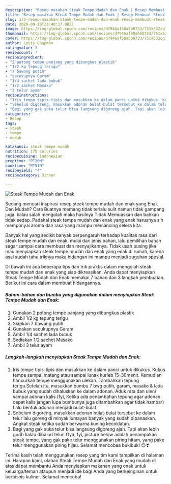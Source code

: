 ```yaml
---
description: "Resep masakan Steak Tempe Mudah dan Enak | Resep Membuat Steak Tempe Mudah dan Enak Yang Sempurna"
title: "Resep masakan Steak Tempe Mudah dan Enak | Resep Membuat Steak Tempe Mudah dan Enak Yang Sempurna"
slug: 173-resep-masakan-steak-tempe-mudah-dan-enak-resep-membuat-steak-tempe-mudah-dan-enak-yang-sempurna
date: 2020-09-18T23:40:17.882Z
image: https://img-global.cpcdn.com/recipes/d7946af58a5b0733/751x532cq70/steak-tempe-mudah-dan-enak-foto-resep-utama.jpg
thumbnail: https://img-global.cpcdn.com/recipes/d7946af58a5b0733/751x532cq70/steak-tempe-mudah-dan-enak-foto-resep-utama.jpg
cover: https://img-global.cpcdn.com/recipes/d7946af58a5b0733/751x532cq70/steak-tempe-mudah-dan-enak-foto-resep-utama.jpg
author: Louis Chapman
ratingvalue: 3
reviewcount: 7
recipeingredient:
- "2 potong tempe panjang yang dibungkus plastik"
- "1/2 kg tepung terigu"
- "7 bawang putih"
- "secukupnya Garam"
- "1/4 sachet lada bubuk"
- "1/2 sachet Masako"
- "3 telur ayam"
recipeinstructions:
- "Iris tempe tipis-tipis dan masukkan ke dalam panci untuk dikukus. Kukus tempe sampai matang atau sampai lunak kurleb 15-30menit. Kemudian hancurkan tempe menggunakan ulekan. Tambahkan tepung terigu.Setelah itu, masukkan bumbu 7 bwg putih, garam, masako &amp; lada bubuk yang sudah dihaluskan ke dalam adonan. Aduk rata dan uleni sampai adonan kalis (fyi, Ketika ada penambahan tepung agar adonan cepat kalis jangan lupa bumbunya juga ditambahkan agar tidak hambar) Lalu bentuk adonan menjadi bulat-bulat."
- "Sebelum digoreng, masukkan adonan bulat-bulat tersebut ke dalam telur lalu goreng di minyak lumayan banyak yang sudah dipanaskan. Angkat steak ketika sudah berwarna kuning kecoklatan."
- "Bagi yang gak suka telur bisa langsung digoreng ajah. Tapi akan lebih gurih kalau dibaluri telur. Oya, fyi, picture below adalah penampakan steak tempe, yang gak pake telur menggunakan piring hitam, yang pake telur menggunakan piring hijau. Selamat mencobaa bukibuk! 😉❣"
categories:
- Resep
tags:
- steak
- tempe
- mudah

katakunci: steak tempe mudah 
nutrition: 175 calories
recipecuisine: Indonesian
preptime: "PT20M"
cooktime: "PT51M"
recipeyield: "4"
recipecategory: Dinner

---
```



![Steak Tempe Mudah dan Enak](https://img-global.cpcdn.com/recipes/d7946af58a5b0733/751x532cq70/steak-tempe-mudah-dan-enak-foto-resep-utama.jpg)

Sedang mencari inspirasi resep steak tempe mudah dan enak yang Enak Dan Mudah? Cara Buatnya memang tidak terlalu sulit namun tidak gampang juga. kalau salah mengolah maka hasilnya Tidak Memuaskan dan bahkan tidak sedap. Padahal steak tempe mudah dan enak yang enak harusnya sih mempunyai aroma dan rasa yang mampu memancing selera kita.



Banyak hal yang sedikit banyak berpengaruh terhadap kualitas rasa dari steak tempe mudah dan enak, mulai dari jenis bahan, lalu pemilihan bahan segar sampai cara membuat dan menyajikannya. Tidak usah pusing jika mau menyiapkan steak tempe mudah dan enak yang enak di rumah, karena asal sudah tahu triknya maka hidangan ini mampu menjadi suguhan spesial.


Di bawah ini ada beberapa tips dan trik praktis dalam mengolah steak tempe mudah dan enak yang siap dikreasikan. Anda dapat menyiapkan Steak Tempe Mudah dan Enak memakai 7 bahan dan 3 langkah pembuatan. Berikut ini cara dalam membuat hidangannya.

<!--inarticleads1-->

##### Bahan-bahan dan bumbu yang digunakan dalam menyiapkan Steak Tempe Mudah dan Enak:

1. Gunakan 2 potong tempe panjang yang dibungkus plastik
1. Ambil 1/2 kg tepung terigu
1. Siapkan 7 bawang putih
1. Gunakan secukupnya Garam
1. Ambil 1/4 sachet lada bubuk
1. Sediakan 1/2 sachet Masako
1. Ambil 3 telur ayam




<!--inarticleads2-->

##### Langkah-langkah menyiapkan Steak Tempe Mudah dan Enak:

1. Iris tempe tipis-tipis dan masukkan ke dalam panci untuk dikukus. Kukus tempe sampai matang atau sampai lunak kurleb 15-30menit. Kemudian hancurkan tempe menggunakan ulekan. Tambahkan tepung terigu.Setelah itu, masukkan bumbu 7 bwg putih, garam, masako &amp; lada bubuk yang sudah dihaluskan ke dalam adonan. Aduk rata dan uleni sampai adonan kalis (fyi, Ketika ada penambahan tepung agar adonan cepat kalis jangan lupa bumbunya juga ditambahkan agar tidak hambar) Lalu bentuk adonan menjadi bulat-bulat.
1. Sebelum digoreng, masukkan adonan bulat-bulat tersebut ke dalam telur lalu goreng di minyak lumayan banyak yang sudah dipanaskan. Angkat steak ketika sudah berwarna kuning kecoklatan.
1. Bagi yang gak suka telur bisa langsung digoreng ajah. Tapi akan lebih gurih kalau dibaluri telur. Oya, fyi, picture below adalah penampakan steak tempe, yang gak pake telur menggunakan piring hitam, yang pake telur menggunakan piring hijau. Selamat mencobaa bukibuk! 😉❣




Terima kasih telah menggunakan resep yang tim kami tampilkan di halaman ini. Harapan kami, olahan Steak Tempe Mudah dan Enak yang mudah di atas dapat membantu Anda menyiapkan makanan yang enak untuk keluarga/teman ataupun menjadi ide bagi Anda yang berkeinginan untuk berbisnis kuliner. Selamat mencoba!
